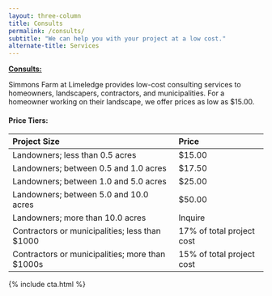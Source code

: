 ```yaml
---
layout: three-column
title: Consults
permalink: /consults/
subtitle: "We can help you with your project at a low cost."
alternate-title: Services
---
```


<ins>**Consults:**</ins>

Simmons Farm at Limeledge provides low-cost consulting services to homeowners, landscapers, contractors, and municipalities. For a homeowner working on their landscape, we offer prices as low as $15.00.

#### Price Tiers:

| Project Size    | Price | 
| :---        |    :---    | 
| Landowners; less than 0.5 acres    | $15.00      | 
| Landowners; between 0.5 and 1.0 acres   | $17.50        | 
| Landowners; between 1.0 and 5.0 acres   | $25.00        | 
| Landowners; between 5.0 and 10.0 acres   | $50.00        | 
| Landowners; more than 10.0 acres   | Inquire        | 
| Contractors or municipalities; less than $1000   | 17% of total project cost       | 
| Contractors or municipalities; more than $1000s   | 15% of total project cost        | 

{% include cta.html %}